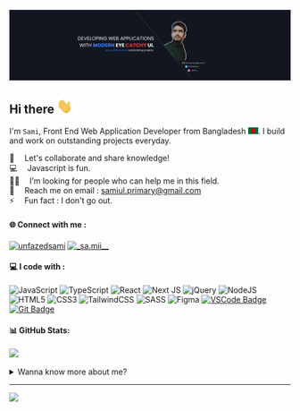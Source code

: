 ![logo](https://github.com/user01samiul/user01samiul/blob/main/assets/banner.png)
## Hi there <img src="assets/hello.gif" width="28px" alt="hi">
I'm `Sami`, Front End Web Application Developer from  Bangladesh <img src="assets/bangladesh.png" width="18"/>. I build and work on outstanding projects everyday.

:handshake: &emsp;Let's collaborate and share knowledge! <br/>
:computer: &emsp;Javascript is fun. <br/>
:man_technologist: &emsp;I’m looking for people who can help me in this field.<br/>
:e-mail: &emsp;Reach me on email : samiul.primary@gmail.com<br/>
⚡ &emsp;Fun fact : I don't go out.



#### 🌐 Connect with me :
<p align="left">
<a href="https://twitter.com/unfazedsami" target="blank"><img align="center" src="https://raw.githubusercontent.com/rahuldkjain/github-profile-readme-generator/master/src/images/icons/Social/twitter.svg" alt="unfazedsami" height="30" width="40" /></a>
<a href="https://instagram.com/_sa.mii__" target="blank"><img align="center" src="https://raw.githubusercontent.com/rahuldkjain/github-profile-readme-generator/master/src/images/icons/Social/instagram.svg" alt="_sa.mii__" height="30" width="40" /></a>
</p>

#### 💻 I code with :
![JavaScript](https://img.shields.io/badge/javascript-%23323330.svg?style=for-the-badge&logo=javascript&logoColor=%23F7DF1E) ![TypeScript](https://img.shields.io/badge/typescript-%23007ACC.svg?style=for-the-badge&logo=typescript&logoColor=white) ![React](https://img.shields.io/badge/react-%2320232a.svg?style=for-the-badge&logo=react&logoColor=%2361DAFB) ![Next JS](https://img.shields.io/badge/Next-black?style=for-the-badge&logo=next.js&logoColor=white) ![jQuery](https://img.shields.io/badge/jquery-%230769AD.svg?style=for-the-badge&logo=jquery&logoColor=white) ![NodeJS](https://img.shields.io/badge/node.js-6DA55F?style=for-the-badge&logo=node.js&logoColor=white) ![HTML5](https://img.shields.io/badge/html5-%23E34F26.svg?style=for-the-badge&logo=html5&logoColor=white) ![CSS3](https://img.shields.io/badge/css3-%231572B6.svg?style=for-the-badge&logo=css3&logoColor=white) ![TailwindCSS](https://img.shields.io/badge/tailwindcss-%2338B2AC.svg?style=for-the-badge&logo=tailwind-css&logoColor=white) ![SASS](https://img.shields.io/badge/SASS-hotpink.svg?style=for-the-badge&logo=SASS&logoColor=white) ![Figma](https://img.shields.io/badge/figma-%23F24E1E.svg?style=for-the-badge&logo=figma&logoColor=white) [![VSCode Badge](https://img.shields.io/badge/Visual_Studio-5C2D91?style=for-the-badge&logo=visual%20studio&logoColor=white)](#) [![Git Badge](https://img.shields.io/badge/Git-F05032?style=for-the-badge&logo=git&logoColor=white)](#)
#### 📊 GitHub Stats:
![](https://github-readme-stats.vercel.app/api/top-langs/?username=user01samiul&theme=dark&hide_border=true&include_all_commits=true&count_private=true&layout=compact) <br>
<details>
<summary>Wanna know more about me? </summary>
<p>I'm a self-taught web application developer developer since 2023. I first started coding at 7th grade with C. Then I shifted into web developement. I explored JavScripted and found that it was fun. I love to build eye catchy web applications and sites.</p>
<br>
  
![](https://github-readme-stats.vercel.app/api?username=user01samiul&theme=dark&hide_border=true&include_all_commits=true&count_private=true) 
![](https://github-readme-streak-stats.herokuapp.com/?user=user01samiul&theme=dark&hide_border=true)

</details>

---
[![](https://visitcount.itsvg.in/api?id=user01samiul&icon=5&color=0)](https://visitcount.itsvg.in)

<!-- Proudly created with GPRM ( https://gprm.itsvg.in ) -->
